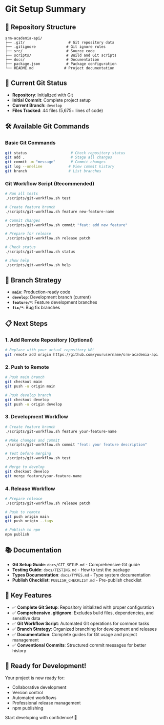 # Git Setup Summary

## 📁 Repository Structure

```
srm-academia-api/
├── .git/                    # Git repository data
├── .gitignore              # Git ignore rules
├── src/                    # Source code
├── scripts/                # Build and Git scripts
├── docs/                   # Documentation
├── package.json            # Package configuration
└── README.md              # Project documentation
```

## 🔄 Current Git Status

- **Repository**: Initialized with Git
- **Initial Commit**: Complete project setup
- **Current Branch**: `develop`
- **Files Tracked**: 44 files (5,675+ lines of code)

## 🛠️ Available Git Commands

### Basic Git Commands

```bash
git status                    # Check repository status
git add .                     # Stage all changes
git commit -m "message"       # Commit changes
git log --oneline            # View commit history
git branch                   # List branches
```

### Git Workflow Script (Recommended)

```bash
# Run all tests
./scripts/git-workflow.sh test

# Create feature branch
./scripts/git-workflow.sh feature new-feature-name

# Commit changes
./scripts/git-workflow.sh commit "feat: add new feature"

# Prepare for release
./scripts/git-workflow.sh release patch

# Check status
./scripts/git-workflow.sh status

# Show help
./scripts/git-workflow.sh help
```

## 🌿 Branch Strategy

- **`main`**: Production-ready code
- **`develop`**: Development branch (current)
- **`feature/*`**: Feature development branches
- **`fix/*`**: Bug fix branches

## 📋 Next Steps

### 1. Add Remote Repository (Optional)

```bash
# Replace with your actual repository URL
git remote add origin https://github.com/yourusername/srm-academia-api.git
```

### 2. Push to Remote

```bash
# Push main branch
git checkout main
git push -u origin main

# Push develop branch
git checkout develop
git push -u origin develop
```

### 3. Development Workflow

```bash
# Create feature branch
./scripts/git-workflow.sh feature your-feature-name

# Make changes and commit
./scripts/git-workflow.sh commit "feat: your feature description"

# Test before merging
./scripts/git-workflow.sh test

# Merge to develop
git checkout develop
git merge feature/your-feature-name
```

### 4. Release Workflow

```bash
# Prepare release
./scripts/git-workflow.sh release patch

# Push to remote
git push origin main
git push origin --tags

# Publish to npm
npm publish
```

## 📚 Documentation

- **Git Setup Guide**: `docs/GIT_SETUP.md` - Comprehensive Git guide
- **Testing Guide**: `docs/TESTING.md` - How to test the package
- **Types Documentation**: `docs/TYPES.md` - Type system documentation
- **Publish Checklist**: `PUBLISH_CHECKLIST.md` - Pre-publish checklist

## 🎯 Key Features

- ✅ **Complete Git Setup**: Repository initialized with proper configuration
- ✅ **Comprehensive .gitignore**: Excludes build files, dependencies, and sensitive data
- ✅ **Git Workflow Script**: Automated Git operations for common tasks
- ✅ **Branch Strategy**: Organized branching for development and releases
- ✅ **Documentation**: Complete guides for Git usage and project management
- ✅ **Conventional Commits**: Structured commit messages for better history

## 🚀 Ready for Development!

Your project is now ready for:

- Collaborative development
- Version control
- Automated workflows
- Professional release management
- npm publishing

Start developing with confidence! 🎉
